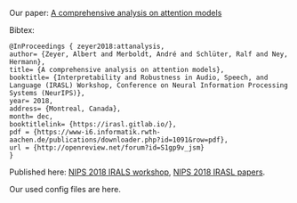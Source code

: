 Our paper:
[A comprehensive analysis on attention models](https://www-i6.informatik.rwth-aachen.de/publications/download/1091/Zeyer-NIPS%20IRASL-2018.pdf)

Bibtex:
```
@InProceedings { zeyer2018:attanalysis,
author= {Zeyer, Albert and Merboldt, André and Schlüter, Ralf and Ney, Hermann},	
title= {A comprehensive analysis on attention models},	
booktitle= {Interpretability and Robustness in Audio, Speech, and Language (IRASL) Workshop, Conference on Neural Information Processing Systems (NeurIPS)},	
year= 2018,	
address= {Montreal, Canada},	
month= dec,	
booktitlelink= {https://irasl.gitlab.io/},	
pdf = {https://www-i6.informatik.rwth-aachen.de/publications/downloader.php?id=1091&row=pdf},	
url = {http://openreview.net/forum?id=S1gp9v_jsm}
}
```

Published here:
[NIPS 2018 IRALS workshop](https://irasl.gitlab.io/),
[NIPS 2018 IRASL papers](https://openreview.net/group?id=NIPS.cc/2018/Workshop/IRASL).

Our used config files are here.
